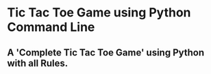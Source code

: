 # Tic Tac Toe Game using Python Command Line
## A 'Complete Tic Tac Toe Game' using Python with all Rules.
